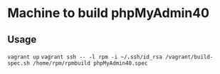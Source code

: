 Machine to build phpMyAdmin40
========


Usage
-------
`vagrant up`
`vagrant ssh -- -l rpm -i ~/.ssh/id_rsa /vagrant/build-spec.sh /home/rpm/rpmbuild phpMyAdmin40.spec`
